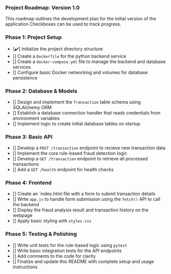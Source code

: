 ### Project Roadmap: Version 1.0

This roadmap outlines the development plan for the initial version of the application Checkboxes can be used to track progress.

### Phase 1: Project Setup
- [✔️] Initialize the project directory structure
- [] Create a `Dockerfile` for the python backend service
- [] Create a `docker-compose.yml` file to manage the backend and database services
- [] Configure basic Docker networking and volumes for database persistence

### Phase 2: Database & Models
- [] Design and implement the `Transaction` table schema using SQLAlchemy ORM
- [] Establish a database connection handler that reads credentials from environment variables
- [] Implement logic to create initial database tables on startup

### Phase 3: Basic API
- [] Develop a `POST /transaction` endpoint to recieve new transaction data
- [] Implement the core rule-based fraud detection logic
- [] Develop a `GET /transaction` endpoint to retrieve all processed transactions
- [] Add a `GET /health` endpoint for health checks

### Phase 4: Frontend 
- [] Create an `index.html file with a form to submit transaction details
- [] Write `app.js` to handle form submission using the `fetch()` API to call the backend
- [] Display the fraud analysis result and transaction history on the webpage
- [] Apply basic styling with `styles.css`

### Phase 5: Testing & Polishing
- [] Write unit tests for the rule-based logic using `pytest`
- [] Write basic integration tests for the API endpoints
- [] Add comments to the code for clarity
- [] Finalize and update this README with complete setup and usage instructions